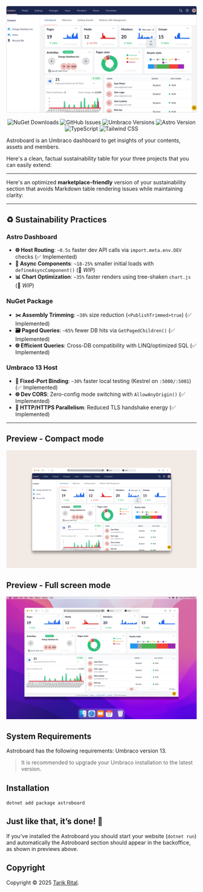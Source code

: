 ![image](public/images/compact-mode-window.png)

<div align="center">

![NuGet Downloads](https://img.shields.io/nuget/dt/astroboard?label=NuGet%20Downloads)
![GitHub Issues](https://img.shields.io/github/issues/wpplumber/astroboard)
![Umbraco Versions](https://img.shields.io/badge/Umbraco-13-blue)
![Astro Version](https://img.shields.io/badge/Astro-4.15.7-blue)
![TypeScript](https://img.shields.io/badge/TypeScript-5.4.5-blue)
![Tailwind CSS](https://img.shields.io/badge/Tailwind_CSS-3.4.3-blue)

</div>

Astroboard is an Umbraco dashboard to get insights of your contents, assets and members.

Here's a clean, factual sustainability table for your three projects that you can easily extend:

---

Here's an optimized **marketplace-friendly** version of your sustainability section that avoids Markdown table rendering issues while maintaining clarity:

---

## ♻️ Sustainability Practices

### **Astro Dashboard**
- **🌐 Host Routing**: `~0.5s` faster dev API calls via `import.meta.env.DEV` checks (✅ Implemented)
- **🧩 Async Components**: `~18-25%` smaller initial loads with `defineAsyncComponent()` (🚧 *WIP*)
- **📊 Chart Optimization**: `~35%` faster renders using tree-shaken `chart.js` (🚧 *WIP*)

### **NuGet Package**
- **✂️ Assembly Trimming**: `~38%` size reduction (`<PublishTrimmed>true`) (✅ Implemented)
- **🗃️ Paged Queries**: `~65%` fewer DB hits via `GetPagedChildren()` (✅ Implemented)
- **🌐 Efficient Queries**: Cross-DB compatibility with LINQ/optimized SQL (✅ Implemented)

### **Umbraco 13 Host**
- **🎯 Fixed-Port Binding**: `~30%` faster local testing (Kestrel on `:5000/:5001`) (✅ Implemented)
- **🌐 Dev CORS**: Zero-config mode switching with `AllowAnyOrigin()` (✅ Implemented)
- **🔌 HTTP/HTTPS Parallelism**: Reduced TLS handshake energy (✅ Implemented)

---

## Preview - Compact mode

![astroboard compact mode](public/images/astroboard-compact-mode.png)

## Preview - Full screen mode

![astroboard fullscreen mode](public/images/mac-astroboard-fullscreen-mode.png)

## System Requirements
Astroboard has the following requirements:
Umbraco version 13.

>It is recommended to upgrade your Umbraco installation to the latest version.


## Installation

`dotnet add package astroboard`

## Just like that, it’s done! 🎉
If you've installed the Astroboard you should start your website (`dotnet run`) and automatically the Astroboard section should appear in the backoffice, as shown in previews above.

## Copyright

Copyright © 2025 [Tarik Rital](https://www.tarikrital.website/).
